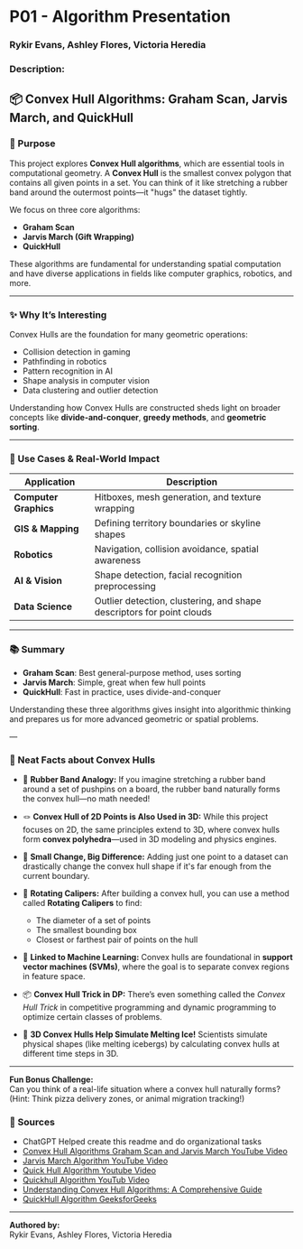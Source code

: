 # P01 - Algorithm Presentation
### Rykir Evans, Ashley Flores, Victoria Heredia
### Description:

## 📦 Convex Hull Algorithms: Graham Scan, Jarvis March, and QuickHull

### 🎯 Purpose

This project explores **Convex Hull algorithms**, which are essential tools in computational geometry. A **Convex Hull** is the smallest convex polygon that contains all given points in a set. You can think of it like stretching a rubber band around the outermost points—it "hugs" the dataset tightly.

We focus on three core algorithms:
- **Graham Scan**
- **Jarvis March (Gift Wrapping)**
- **QuickHull**

These algorithms are fundamental for understanding spatial computation and have diverse applications in fields like computer graphics, robotics, and more.

---

### ✨ Why It’s Interesting

Convex Hulls are the foundation for many geometric operations:
- Collision detection in gaming
- Pathfinding in robotics
- Pattern recognition in AI
- Shape analysis in computer vision
- Data clustering and outlier detection

Understanding how Convex Hulls are constructed sheds light on broader concepts like **divide-and-conquer**, **greedy methods**, and **geometric sorting**.

---


### 🚀 Use Cases & Real-World Impact

| Application          | Description                                                                 |
|----------------------|-----------------------------------------------------------------------------|
| **Computer Graphics** | Hitboxes, mesh generation, and texture wrapping|
| **GIS & Mapping**     | Defining territory boundaries or skyline shapes        |
| **Robotics**          | Navigation, collision avoidance, spatial awareness        |
| **AI & Vision**       | Shape detection, facial recognition preprocessing         |
| **Data Science**      | Outlier detection, clustering, and shape descriptors for point clouds        |

---

### 📚 Summary

- **Graham Scan**: Best general-purpose method, uses sorting
- **Jarvis March**: Simple, great when few hull points
- **QuickHull**: Fast in practice, uses divide-and-conquer

Understanding these three algorithms gives insight into algorithmic thinking and prepares us for more advanced geometric or spatial problems.

—
### 📎 Neat Facts about Convex Hulls

- 🧲 **Rubber Band Analogy:** If you imagine stretching a rubber band around a set of pushpins on a board, the rubber band naturally forms the convex hull—no math needed!

- 🪢 **Convex Hull of 2D Points is Also Used in 3D:** While this project focuses on 2D, the same principles extend to 3D, where convex hulls form **convex polyhedra**—used in 3D modeling and physics engines.

- 🧮 **Small Change, Big Difference:** Adding just one point to a dataset can drastically change the convex hull shape if it's far enough from the current boundary.

- 🔁 **Rotating Calipers:** After building a convex hull, you can use a method called **Rotating Calipers** to find:
  - The diameter of a set of points
  - The smallest bounding box
  - Closest or farthest pair of points on the hull

- 🧠 **Linked to Machine Learning:** Convex hulls are foundational in **support vector machines (SVMs)**, where the goal is to separate convex regions in feature space.

- 📦 **Convex Hull Trick in DP:** There’s even something called the *Convex Hull Trick* in competitive programming and dynamic programming to optimize certain classes of problems.

- 🧊 **3D Convex Hulls Help Simulate Melting Ice!** Scientists simulate physical shapes (like melting icebergs) by calculating convex hulls at different time steps in 3D.

---

**Fun Bonus Challenge:**  
Can you think of a real-life situation where a convex hull naturally forms? (Hint: Think pizza delivery zones, or animal migration tracking!)


### 🧾 Sources

- ChatGPT Helped create this readme and do organizational tasks
- [Convex Hull Algorithms Graham Scan and Jarvis March YouTube Video](https://www.youtube.com/watch?v=B2AJoQSZf4M) 
- [Jarvis March Algorithm YouTube Video](https://www.youtube.com/watch?v=nBvCZi34F_o&t=329s) 
- [Quick Hull Algorithm Youtube
Video](https://www.youtube.com/watch?v=s39TMgSvRP0)
- [Quickhull Algorithm YouTub 
Video](https://www.youtube.com/watch?v=2EKIZrimeuk)
- [Understanding Convex Hull Algorithms: A Comprehensive Guide](https://algocademy.com/blog/understanding-convex-hull-algorithms-a-comprehensive-guide/)
- [QuickHull Algorithm GeeksforGeeks](https://www.geeksforgeeks.org/quickhull-algorithm-convex-hull/)

---

**Authored by:**  
Rykir Evans,
Ashley Flores,
Victoria Heredia
